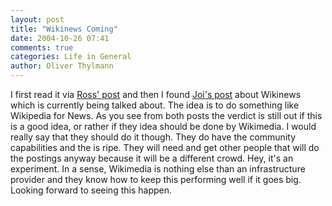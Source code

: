 ```yaml
---
layout: post
title: "Wikinews Coming"
date: 2004-10-26 07:41
comments: true
categories: Life in General
author: Oliver Thylmann
---
```



I first read it via [Ross' post](http://ross.typepad.com/blog/2004/10/wikinews.html) and then I found [Joi's post](http://joi.ito.com/archives/2004/10/26/wikinews.html) about Wikinews which is currently being talked about. The idea is to do something like Wikipedia for News. As you see from both posts the verdict is still out if this is a good idea, or rather if they idea should be done by Wikimedia. I would really say that they should do it though. They do have the community capabilities and the is ripe. They will need and get other people that will do the postings anyway because it will be a different crowd. Hey, it's an experiment. In a sense, Wikimedia is nothing else than an infrastructure provider and they know how to keep this performing well if it goes big. Looking forward to seeing this happen.



